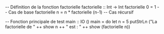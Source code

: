 -- Définition de la fonction factorielle
factorielle :: Int -> Int
factorielle 0 = 1                     -- Cas de base
factorielle n = n * factorielle (n-1) -- Cas récursif

-- Fonction principale de test
main :: IO ()
main = do
    let n = 5
    putStrLn ("La factorielle de " ++ show n ++ " est : " ++ show (factorielle n))
